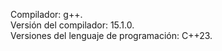 Compilador: g++.  
Versión del compilador: 15.1.0.  
Versiones del lenguaje de programación: C++23.  
